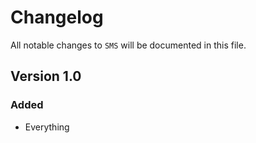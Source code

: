 # Changelog

All notable changes to `SMS` will be documented in this file.

## Version 1.0

### Added
- Everything
